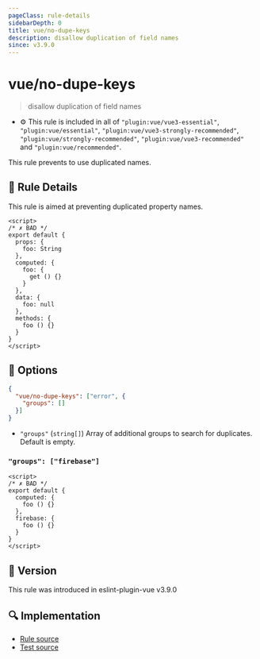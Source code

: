 ```yaml
---
pageClass: rule-details
sidebarDepth: 0
title: vue/no-dupe-keys
description: disallow duplication of field names
since: v3.9.0
---
```

# vue/no-dupe-keys

> disallow duplication of field names

- :gear: This rule is included in all of `"plugin:vue/vue3-essential"`, `"plugin:vue/essential"`, `"plugin:vue/vue3-strongly-recommended"`, `"plugin:vue/strongly-recommended"`, `"plugin:vue/vue3-recommended"` and `"plugin:vue/recommended"`.

This rule prevents to use duplicated names.

## :book: Rule Details

This rule is aimed at preventing duplicated property names.

<eslint-code-block :rules="{'vue/no-dupe-keys': ['error']}">

```vue
<script>
/* ✗ BAD */
export default {
  props: {
    foo: String
  },
  computed: {
    foo: {
      get () {}
    }
  },
  data: {
    foo: null
  },
  methods: {
    foo () {}
  }
}
</script>
```

</eslint-code-block>

## :wrench: Options

```json
{
  "vue/no-dupe-keys": ["error", {
    "groups": []
  }]
}
```

- `"groups"` (`string[]`) Array of additional groups to search for duplicates. Default is empty.

### `"groups": ["firebase"]`

<eslint-code-block :rules="{'vue/no-dupe-keys': ['error', {groups: ['firebase']}]}">

```vue
<script>
/* ✗ BAD */
export default {
  computed: {
    foo () {}
  },
  firebase: {
    foo () {}
  }
}
</script>
```

</eslint-code-block>

## :rocket: Version

This rule was introduced in eslint-plugin-vue v3.9.0

## :mag: Implementation

- [Rule source](https://github.com/vuejs/eslint-plugin-vue/blob/master/lib/rules/no-dupe-keys.js)
- [Test source](https://github.com/vuejs/eslint-plugin-vue/blob/master/tests/lib/rules/no-dupe-keys.js)
